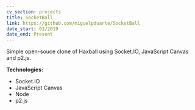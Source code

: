 ```yaml
---
cv_section: projects
title: SocketBall
link: https://github.com/miguelpduarte/SocketBall
date_start: 01/2019
date_end: Present
---
```


Simple open-souce clone of Haxball using Socket.IO, JavaScript Canvas and p2.js.

**Technologies:**

- Socket.IO
- JavaScript Canvas
- Node
- p2.js